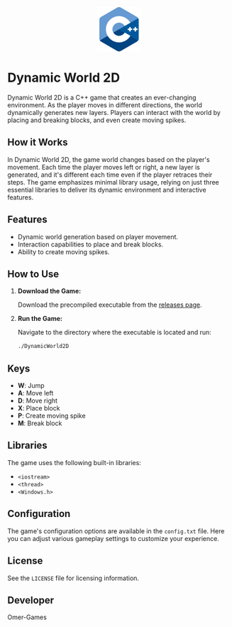 <p align="center">
  <img src="https://raw.githubusercontent.com/devicons/devicon/master/icons/cplusplus/cplusplus-original.svg"  width="100" height="100">
</p>

# Dynamic World 2D

Dynamic World 2D is a C++ game that creates an ever-changing environment. As the player moves in different directions, the world dynamically generates new layers. Players can interact with the world by placing and breaking blocks, and even create moving spikes.

## How it Works

In Dynamic World 2D, the game world changes based on the player's movement. Each time the player moves left or right, a new layer is generated, and it's different each time even if the player retraces their steps. The game emphasizes minimal library usage, relying on just three essential libraries to deliver its dynamic environment and interactive features.

## Features

- Dynamic world generation based on player movement.
- Interaction capabilities to place and break blocks.
- Ability to create moving spikes.

## How to Use

1. **Download the Game:**

   Download the precompiled executable from the [releases page](https://github.com/omer-games/Dynamic-World-2D/Dynamic-World-2D.cpp).

2. **Run the Game:**

   Navigate to the directory where the executable is located and run:

   ```bash
   ./DynamicWorld2D

## Keys

- **W**: Jump
- **A**: Move left
- **D**: Move right
- **X**: Place block
- **P**: Create moving spike
- **M**: Break block

## Libraries

The game uses the following built-in libraries:

- `<iostream>`
- `<thread>`
- `<Windows.h>`

## Configuration

The game's configuration options are available in the `config.txt` file. Here you can adjust various gameplay settings to customize your experience.

## License

See the `LICENSE` file for licensing information.

## Developer

Omer-Games
